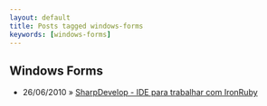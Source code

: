 ```yaml
---
layout: default
title: Posts tagged windows-forms
keywords: [windows-forms]
---
```

<h2 class="category">Windows Forms</h2>
<ul class="posts">
<li>
<p>
<span class="date">26/06/2010</span> &raquo; 
<a href="/blog/sharpdevelop-ide-para-trabalhar-com-ironruby">SharpDevelop - IDE para trabalhar com IronRuby</a>
</p>
</li> 
</ul>
